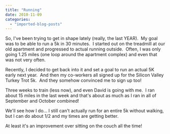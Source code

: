 ```yaml
---
title: "Running"
date: 2010-11-09
categories: 
  - "imported-blog-posts"
---
```


So, I've been trying to get in shape lately (really, the last YEAR).  My goal was to be able to run a 5k in 30 minutes.  I started out on the treadmill at our old apartment and progressed to actual running outside.  Often, I was only going 1.25 miles (one loop around the apartment complex) and even that was not very often.

  

Recently, I decided to get back into it and set a goal to run an actual 5K early next year.  And then my co-workers all signed up for the Silicon Valley Turkey Trot 5k.  And they somehow convinced me to sign up too!

  

Three weeks to train (less now), and even David is going with me.  I ran about 15 miles in the last week and that's about as much as I ran in all of September and October combined! 

  

We'll see how I do... I still can't actually run for an entire 5k without walking, but I can do about 1/2 and my times are getting better.

  

At least it's an improvement over sitting on the couch all the time!
